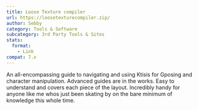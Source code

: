 ```yaml
---
title: Loose Texture compiler
url: https://loosetexturecompiler.zip/
author: Sebby
category: Tools & Software
subcategory: 3rd Party Tools & Sites
stats:
  format:
    - Link
compat: 7.x
---
```

An all-encompassing guide to navigating and using Ktisis for Gposing and character manipulation. Advanced guides are in the works. Easy to understand and covers each piece of the layout. Incredibly handy for anyone like me whos just been skating by on the bare minimum of knowledge this whole time.